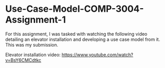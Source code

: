 # Use-Case-Model-COMP-3004-Assignment-1

For this assignment, I was tasked with watching the following video detailing an elevator installation and developing a use case model from it. This was my submission.

Elevator installation video: https://www.youtube.com/watch?v=BsY6CMCdtkc
